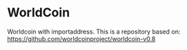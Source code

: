 # WorldCoin
Worldcoin with importaddress. This is a repository based on: https://github.com/worldcoinproject/worldcoin-v0.8 

